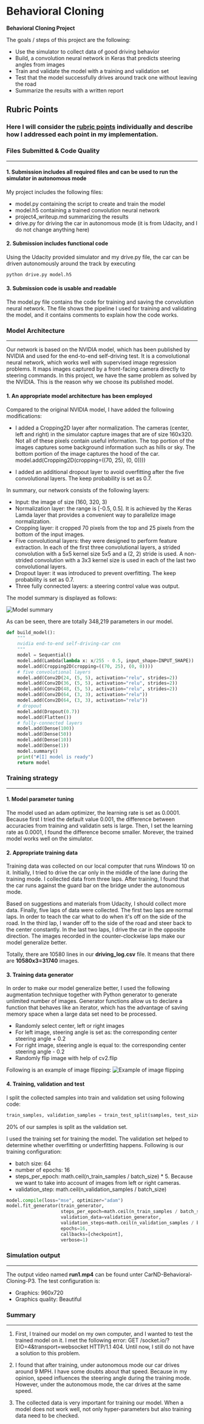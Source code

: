 # **Behavioral Cloning** 

**Behavioral Cloning Project**

The goals / steps of this project are the following:
* Use the simulator to collect data of good driving behavior
* Build, a convolution neural network in Keras that predicts steering angles from images
* Train and validate the model with a training and validation set
* Test that the model successfully drives around track one without leaving the road
* Summarize the results with a written report


[//]: # (Image References)

[image1]: ./output_images/model_summary.png "ModelSummary"
[image2]: ./output_images/example_flipped_image.png "FlippedImage"

## Rubric Points
### Here I will consider the [rubric points](https://review.udacity.com/#!/rubrics/432/view) individually and describe how I addressed each point in my implementation.

### Files Submitted & Code Quality
---
#### 1. Submission includes all required files and can be used to run the simulator in autonomous mode
My project includes the following files:
* model.py containing the script to create and train the model
* model.h5 containing a trained convolution neural network 
* project4_writeup.md summarizing the results
* drive.py for driving the car in autonomous mode (it is from Udacity, and I do not change anything here)

#### 2. Submission includes functional code
Using the Udacity provided simulator and my drive.py file, the car can be driven autonomously around the track by executing 
```sh
python drive.py model.h5
```

#### 3. Submission code is usable and readable
The model.py file contains the code for training and saving the convolution neural network. The file shows the pipeline I used for training and validating the model, and it contains comments to explain how the code works.

### Model Architecture
---
Our network is based on the NVIDIA model, which has been published by NVIDIA and used for the end-to-end self-driving test. It is a convolutional neural network, which works well with supervised image regression problems. It maps images captured by a front-facing camera directly to steering commands. In this project, we have the same problem as solved by the NVIDIA. This is the reason why we choose its published model.

#### 1. An appropriate model architecture has been employed
Compared to the original NVIDIA model, I have added the following modifications:
* I added a Cropping2D layer after normalization. The cameras (center, left and right) in the simulator capture images that are of size 160x320. Not all of these pixels contain useful information. The top portion of the images captures some background information such as hills or sky. The bottom portion of the image captures the hood of the car.
model.add(Cropping2D(cropping=((70, 25), (0, 0))))

* I added an additional dropout layer to avoid overfitting after the five convolutional layers. The keep probability is set as 0.7.

In summary, our network consists of the following layers:
* Input: the image of size (160, 320, 3)
* Normalization layer: the range is [-0.5, 0.5]. It is achieved by the Keras Lamda layer that provides a convenient way to parallelize image normalization.
* Cropping layer: it cropped 70 pixels from the top and 25 pixels from the bottom of the input images.
* Five convolutional layers: they were designed to perform feature extraction. In each of the first three convolutional layers, a strided convolution with a 5x5 kernel size 5x5 and a (2, 2) stride is used. A non-strided convolution with a 3x3 kernel size is used in each of the last two convolutional layers.
* Dropout layer: it was introduced to prevent overfitting. The keep probability is set as 0.7.
* Three fully connected layers: a steering control value was output.

The model summary is displayed as follows:

![Model summary][image1]

As can be seen, there are totally 348,219 parameters in our model.
```python
def build_model():
    """
    nvidia end-to-end self-driving-car cnn
    """
    model = Sequential()
    model.add(Lambda(lambda x: x/255 - 0.5, input_shape=INPUT_SHAPE))
    model.add(Cropping2D(cropping=((70, 25), (0, 0))))
    # five convolutional layers
    model.add(Conv2D(24, (5, 5), activation="relu", strides=2))
    model.add(Conv2D(36, (5, 5), activation="relu", strides=2))
    model.add(Conv2D(48, (5, 5), activation="relu", strides=2))
    model.add(Conv2D(64, (3, 3), activation="relu"))
    model.add(Conv2D(64, (3, 3), activation="relu"))
    # dropout
    model.add(Dropout(0.7))
    model.add(Flatten())
    # fully-connected layers
    model.add(Dense(100))
    model.add(Dense(50))
    model.add(Dense(10))
    model.add(Dense(1))
    model.summary()
    print("#[I] model is ready")
    return model
```

### Training strategy
---
#### 1. Model parameter tuning
The model used an adam optimizer, the learning rate is set as 0.0001. Because first I tried the default value 0.001, the difference between accuracies from training and validatin sets is large. Then, I set the learning rate as 0.0001, I found the difference become smaller. Morever, the trained model works well on the simulator.

#### 2. Appropriate training data
Training data was collected on our local computer that runs Windows 10 on it. Initially, I tried to drive the car only in the middle of the lane during the training mode. I collected data from three laps. After training, I found that the car runs against the guard bar on the bridge under the autonomous mode.

Based on suggestions and materials from Udacity, I should collect more data. Finally, five laps of data were collected. The first two laps are normal laps. In order to teach the car what to do when it's off on the side of the road. In the third lap, I wander off to the side of the road and steer back to the center constantly. In the last two laps, I drive the car in the opposite direction. The images recorded in the counter-clockwise laps make our model generalize better.

Totally, there are 10580 lines in our **driving_log.csv** file. It means that there are **10580x3=31740** images.

#### 3. Training data generator
In order to make our model generalize better, I used the following augmentation technique together with Python generator to generate unlimited number of images. Generator functions allow us to declare a function that behaves like an iterator, which has the advantage of saving memory space when a large data set need to be processed.
* Randomly select center, left or right images
* For left image, steering angle is set as: the corresponding center steering angle + 0.2
* For right image, steering angle is equal to: the corresponding center steering angle - 0.2
* Randomly flip image with help of cv2.flip

Following is an example of image flipping:
![Example of image flipping][image2]

#### 4. Training, validation and test
I split the collected samples into train and validation set using following code:
```python
train_samples, validation_samples = train_test_split(samples, test_size=0.2)
```
20% of our samples is split as the validation set.

I used the training set for training the model. The validation set helped to determine whether overfitting or underfitting happens. Following is our training configuration:

* batch size: 64
* number of epochs: 16
* steps_per_epoch: math.ceil(n_train_samples / batch_size) * 5. Because we want to take into account of images from left or right cameras. 
* validation_step: math.ceil(n_validation_samples / batch_size)

```python
model.compile(loss="mse", optimizer="adam")
model.fit_generator(train_generator,
                    steps_per_epoch=math.ceil(n_train_samples / batch_size) * 5,
                    validation_data=validation_generator,
                    validation_steps=math.ceil(n_validation_samples / batch_size),
                    epochs=16,
                    callbacks=[checkpoint],
                    verbose=1)
```

### Simulation output
---
The output video named **run1.mp4** can be found unter CarND-Behavioral-Cloning-P3. The test configuration is:
* Graphics: 960x720
* Graphics quality: Beautiful

### Summary
---
1. First, I trained our model on my own computer, and I wanted to test the trained model on it. I met the following error: GET /socket.io/?EIO=4&transport=websocket HTTP/1.1 404. Until now, I still do not have a solution to this problem.

2. I found that after training, under autonomous mode our car drives around 9 MPH. I have some doubts about that speed. Because in my opinion, speed influences the steering angle during the training mode. However, under the autonomous mode, the car drives at the same speed.

3. The collected data is very important for training our model. When a model does not work well, not only hyper-parameters but also training data need to be checked.